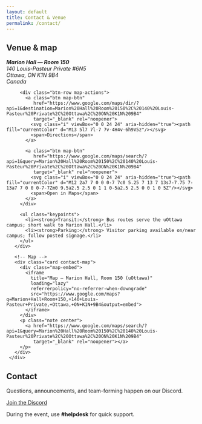```yaml
---
layout: default
title: Contact & Venue
permalink: /contact/
---
```


<!--  <main class="container">
   <section id="contact" class="card center"> 
    <h2>Contact</h2>
    <p>All questions and updates happen on our Discord.</p>
    <a class="btn primary" href="{{ site.discord_url }}" target="_blank" rel="noopener">Join the Discord</a>
    <p class="note">During the event, use <strong>#helpdesk</strong> for quick support.</p>
  </section>
</main>  -->


<main class="container">

  <!-- Venue + Map -->
  <section class="card contact-section">
<!--      <h2>Venue & map</h2>
    -->
     <div class="grid two contact-grid">
       <!-- Address -->
       <div class="card contact-address">
         <h2>Venue & map</h2>
         <address>
           <strong>Marion Hall — Room 150</strong><br>
           140 Louis-Pasteur Private #6N5<br>
           Ottawa, ON K1N 9B4<br>
           Canada
         </address>
   
         <div class="btn-row map-actions">
           <a class="btn map-btn"
              href="https://www.google.com/maps/dir/?api=1&destination=Marion%20Hall%20Room%20150%2C%20140%20Louis-Pasteur%20Private%2C%20Ottawa%2C%20ON%20K1N%209B4"
              target="_blank" rel="noopener">
             <svg class="i" viewBox="0 0 24 24" aria-hidden="true"><path fill="currentColor" d="M13 5l7 7l-7 7v-4H4v-6h9V5z"/></svg>
             <span>Directions</span>
           </a>
   
           <a class="btn map-btn"
              href="https://www.google.com/maps/search/?api=1&query=Marion%20Hall%20Room%20150%2C%20140%20Louis-Pasteur%20Private%2C%20Ottawa%2C%20ON%20K1N%209B4"
              target="_blank" rel="noopener">
             <svg class="i" viewBox="0 0 24 24" aria-hidden="true"><path fill="currentColor" d="M12 2a7 7 0 0 0-7 7c0 5.25 7 13 7 13s7-7.75 7-13a7 7 0 0 0-7-7Zm0 9.5a2.5 2.5 0 1 1 0-5a2.5 2.5 0 0 1 0 5Z"/></svg>
             <span>Open in Maps</span>
           </a>
         </div>
   
         <ul class="keypoints">
           <li><strong>Transit:</strong> Bus routes serve the uOttawa campus; short walk to Marion Hall.</li>
           <li><strong>Parking:</strong> Visitor parking available on/near campus; follow posted signage.</li>
         </ul>
       </div>
   
       <!-- Map -->
       <div class="card contact-map">
         <div class="map-embed">
           <iframe
             title="Map — Marion Hall, Room 150 (uOttawa)"
             loading="lazy"
             referrerpolicy="no-referrer-when-downgrade"
             src="https://www.google.com/maps?q=Marion+Hall+Room+150,+140+Louis-Pasteur+Private,+Ottawa,+ON+K1N+9B4&output=embed">
           </iframe>
         </div>
         <p class="note center">
           <a href="https://www.google.com/maps/search/?api=1&query=Marion%20Hall%20Room%20150%2C%20140%20Louis-Pasteur%20Private%2C%20Ottawa%2C%20ON%20K1N%209B4"
              target="_blank" rel="noopener"></a>
         </p>
       </div>
     </div>
   </section>


   <!-- Contact CTA -->
  <section class="card center">
    <h2>Contact</h2>
    <p>Questions, announcements, and team-forming happen on our Discord.</p>
    <a class="btn" href="{{ site.discord_url }}" target="_blank" rel="noopener">Join the Discord</a>
    <p class="note">During the event, use <strong>#helpdesk</strong> for quick support.</p>
  </section>
</main>
